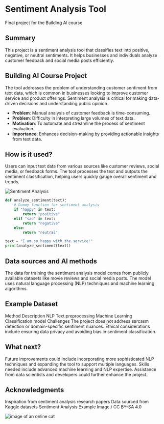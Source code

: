 # Sentiment Analysis Tool

Final project for the Building AI course

## Summary

This project is a sentiment analysis tool that classifies text into positive, negative, or neutral sentiments. It helps businesses and individuals analyze customer feedback and social media posts efficiently.

## Building AI Course Project

The tool addresses the problem of understanding customer sentiment from text data, which is common in businesses looking to improve customer service and product offerings. Sentiment analysis is critical for making data-driven decisions and understanding public opinion.

* **Problem**: Manual analysis of customer feedback is time-consuming.
* **Problem**: Difficulty in interpreting large volumes of text data.
* **Motivation**: To automate and streamline the process of sentiment evaluation.
* **Importance**: Enhances decision-making by providing actionable insights from text data.

## How is it used?

Users can input text data from various sources like customer reviews, social media, or feedback forms. The tool processes the text and outputs the sentiment classification, helping users quickly gauge overall sentiment and trends.

![Sentiment Analysis](https://upload.wikimedia.org/wikipedia/commons/thumb/1/1e/Example_image.png/500px-Example_image.png)

```python
def analyze_sentiment(text):
    # Dummy function for sentiment analysis
    if "happy" in text:
        return "positive"
    elif "sad" in text:
        return "negative"
    else:
        return "neutral"

text = "I am so happy with the service!"
print(analyze_sentiment(text))
```

## Data sources and AI methods
The data for training the sentiment analysis model comes from publicly available datasets like movie reviews and social media posts. The model uses natural language processing (NLP) techniques and machine learning algorithms.

## Example Dataset

Method	Description
NLP	Text preprocessing
Machine Learning	Classification model
Challenges
The project does not address sarcasm detection or domain-specific sentiment nuances. Ethical considerations include ensuring data privacy and avoiding bias in sentiment classification.

## What next?
Future improvements could include incorporating more sophisticated NLP techniques and expanding the tool to support multiple languages. Skills needed include advanced machine learning and NLP expertise. Assistance from data scientists and developers could further enhance the project.

## Acknowledgments
Inspiration from sentiment analysis research papers
Data sourced from Kaggle datasets
Sentiment Analysis Example Image / CC BY-SA 4.0

![image of an online cat](https://tinyurl.com/elementsofaicat)
